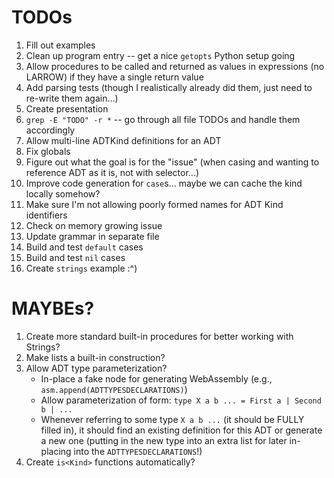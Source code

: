 # TODOs
1. Fill out examples
2. Clean up program entry -- get a nice `getopts` Python setup going
3. Allow procedures to be called and returned as values in expressions (no LARROW) if they have a single return value
4. Add parsing tests (though I realistically already did them, just need to re-write them again...)
5. Create presentation
6. `grep -E "TODO" -r *` -- go through all file TODOs and handle them accordingly
7. Allow multi-line ADTKind definitions for an ADT
8. Fix globals
9.  Figure out what the goal is for the "issue" (when casing and wanting to reference ADT as it is, not with selector...)
10. Improve code generation for `case`s... maybe we can cache the kind locally somehow?
11. Make sure I'm not allowing poorly formed names for ADT Kind identifiers
12. Check on memory growing issue
13. Update grammar in separate file
14. Build and test `default` cases
15. Build and test `nil` cases
16. Create `strings` example :^)

# MAYBEs?
1. Create more standard built-in procedures for better working with Strings?
2. Make lists a built-in construction?
3. Allow ADT type parameterization?
    * In-place a fake node for generating WebAssembly (e.g., `asm.append(ADTTYPESDECLARATIONS)`)
    * Allow parameterization of form: `type X a b ... = First a | Second b | ... `
    * Whenever referring to some type `X a b ...` (it should be FULLY filled in), it should find an existing definition for this ADT or generate a new one (putting in the new type into an extra list for later in-placing into the `ADTTYPESDECLARATIONS`!)
4. Create `is<Kind>` functions automatically?
